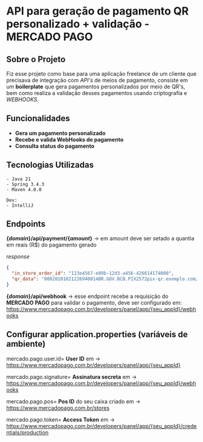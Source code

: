 # API para geração de pagamento QR personalizado + validação - MERCADO PAGO

## Sobre o Projeto
Fiz esse projeto como base para uma aplicação freelance de um cliente que precisava de integração com *API's* de meios de pagamento,
consiste em um **boilerplate** que gera pagamentos personalizados por meio de QR's, bem como realiza a validação desses pagamentos usando criptografia e
*WEBHOOKS*.

## Funcionalidades
- **Gera um pagamento personalizado**
- **Recebe e valida WebHooks de pagamento**
- **Consulta status do pagamento**

## Tecnologias Utilizadas

```
- Java 21
- Spring 3.4.3
- Maven 4.0.0 

Dev:
- IntelliJ
```

## Endpoints

**{*domain*}/api/payment/{*amount*}** -> em amount deve ser setado a quantia em reais (R$) do pagamento gerado

*response*
```json
{
  "in_store_order_id": "123e4567-e89b-12d3-a456-426614174000",
  "qr_data": "00020101021226940014BR.GOV.BCB.PIX2572pix-qr.exemplo.com/instore/o/v2/123e4567-e89b-12d3-a456-4266141740005204000053039865802BR5912LojaExemplo6009RIO CLARO62070503***6304A1B2"
}
```

**{*domain*}/api/webhook** -> esse endpoint recebe a requisição do **MERCADO PAGO** para validar o pagamento, deve ser configurado em: https://www.mercadopago.com.br/developers/panel/app/{seu_appId}/webhooks

## Configurar application.properties (variáveis de ambiente)

mercado.pago.user.id= **User ID** em -> https://www.mercadopago.com.br/developers/panel/app/{seu_appId}

mercado.pago.signature= **Assinatura secreta** em -> https://www.mercadopago.com.br/developers/panel/app/{seu_appId}/webhooks

mercado.pago.pos= **Pos ID** do seu caixa criado em -> https://www.mercadopago.com.br/stores

mercado.pago.token= **Access Token** em -> https://www.mercadopago.com.br/developers/panel/app/{seu_appId}/credentials/production
